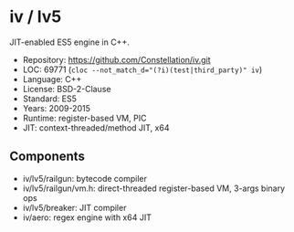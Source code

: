# iv / lv5

JIT-enabled ES5 engine in C++.

* Repository: https://github.com/Constellation/iv.git
* LOC:        69771 (`cloc --not_match_d="(?i)(test|third_party)" iv`)
* Language:   C++
* License:    BSD-2-Clause
* Standard:   ES5
* Years:      2009-2015
* Runtime:    register-based VM, PIC
* JIT:        context-threaded/method JIT, x64

## Components

  * iv/lv5/railgun: bytecode compiler
  * iv/lv5/railgun/vm.h: direct-threaded register-based VM, 3-args binary ops
  * iv/lv5/breaker: JIT compiler
  * iv/aero: regex engine with x64 JIT
